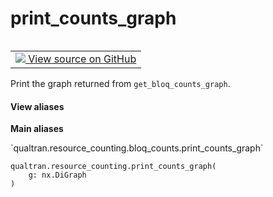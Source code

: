 # print_counts_graph


<table class="tfo-notebook-buttons tfo-api nocontent" align="left">
<td>
  <a target="_blank" href="https://github.com/quantumlib/Qualtran/blob/main/qualtran/resource_counting/bloq_counts.py#L230-L234">
    <img src="https://www.tensorflow.org/images/GitHub-Mark-32px.png" />
    View source on GitHub
  </a>
</td>
</table>



Print the graph returned from `get_bloq_counts_graph`.


<section class="expandable">
  <h4 class="showalways">View aliases</h4>
  <p>
<b>Main aliases</b>
<p>`qualtran.resource_counting.bloq_counts.print_counts_graph`</p>
</p>
</section>

<pre class="devsite-click-to-copy prettyprint lang-py tfo-signature-link">
<code>qualtran.resource_counting.print_counts_graph(
    g: nx.DiGraph
)
</code></pre>



<!-- Placeholder for "Used in" -->
